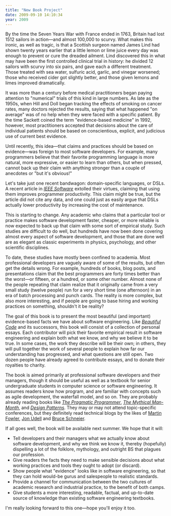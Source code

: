 ```yaml
---
title: "New Book Project"
date: 2009-09-10 14:10:34
year: 2009
---
```

By the time the Seven Years War with France ended in 1763, Britain had lost 1512 sailors in action—and almost 100,000 to scurvy. What makes this ironic, as well as tragic, is that a Scottish surgeon named James Lind had shown twenty years earlier that a little lemon or lime juice every day was enough to prevent or cure the dreaded ailment. Lind discovered this in what may have been the first controlled clinical trial in history: he divided 12 sailors with scurvy into six pairs, and gave each a different treatment. Those treated with sea water, sulfuric acid, garlic, and vinegar worsened; those who received cider got slightly better, and those given lemons and limes improved dramatically.

It was more than a century before medical practitioners began paying attention to "numerical" trials of this kind in large numbers. As late as the 1950s, when Hill and Doll began tracking the effects of smoking on cancer rates, many doctors rejected the results, saying that what happened "on average" was of no help when they were faced with a specific patient. By the time Sackett coined the term "evidence-based medicine" in 1992, however, most practitioners accepted that decisions about the care of individual patients should be based on conscientious, explicit, and judicious use of current best evidence.

Until recently, this idea—that claims and practices should be based on evidence—was foreign to most software developers. For example, many programmers believe that their favorite programming language is more natural, more expressive, or easier to learn than others, but when pressed, cannot back up their claim with anything stronger than a couple of anecdotes or "but it's obvious!"

Let's take just one recent bandwagon: domain-specific languages, or DSLs. A recent article in <a href="http://www2.computer.org/portal/web/csdl/doi/10.1109/MS.2009.85"><em>IEEE Software</em></a> extolled their virtues, claiming that using them improves programmer productivity. This claim might be true, but the article did not cite any data, and one could just as easily argue that DSLs actually lower productivity by increasing the cost of maintenance.

This is starting to change. Any academic who claims that a particular tool or practice makes software development faster, cheaper, or more reliable is now expected to back up that claim with some sort of empirical study. Such studies are difficult to do well, but hundreds have now been done covering almost every aspect of software development, and those that are done well are as elegant as classic experiments in physics, psychology, and other scientific disciplines.

To date, these studies have mostly been confined to academia. Most professional developers are vaguely aware of some of the results, but often get the details wrong. For example, hundreds of books, blog posts, and presentations claim that the best programmers are forty times better than the worst—or fifteen, or a hundred, or some other number. Almost none of the people repeating that claim realize that it originally came from a very small study (twelve people) run for a very short time (one afternoon) in an era of batch processing and punch cards. The reality is more complex, but also more interesting, and if people are going to base hiring and working practices on something, shouldn't it be reality?

The goal of this book is to present the most beautiful (and important) evidence-based facts we have about software engineering. Like <a href="http://oreilly.com/catalog/9780596510046/"><em>Beautiful Code</em></a> and its successors, this book will consist of a collection of personal essays. Each contributor will pick their favorite empirical result in software engineering and explain both what we know, and why we believe it to be true. In some cases, the work they describe will be their own; in others, they will pull together the work of several people to explain how far our understanding has progressed, and what questions are still open.  Two dozen people have already agreed to contribute essays, and to donate their royalties to charity.

The book is aimed primarily at professional software developers and their managers, though it should be useful as well as a textbook for senior undergraduate students in computer science or software engineering. It assumes readers know how program, and are familiar with concepts such as agile development, the waterfall model, and so on. They are probably already reading books like <a href="http://www.amazon.com/Pragmatic-Programmer-Journeyman-Master/dp/020161622X"><em>The Pragmatic Programmer</em></a>, <a href="http://www.amazon.com/Mythical-Man-Month-Software-Engineering-Anniversary/dp/0201835959"><em>The Mythical Man-Month</em></a>, and <a href="http://www.amazon.com/Design-Patterns-Elements-Reusable-Object-Oriented/dp/0201633612"><em>Design Patterns</em></a>. They may or may not attend topic-specific conferences, but they definitely read technical blogs by the likes of <a href="http://www.martinfowler.com/bliki/">Martin Fowler</a>, <a href="http://blog.jonudell.net/">Jon Udell</a> and <a href="http://www.schneier.com/blog/">Bruce Schneier</a>.

If all goes well, the book will be available next summer.  We hope that it will:
<ul>
  <li>Tell developers and their managers what we actually know about software development, and why we think we know it, thereby (hopefully) dispelling a lot of the folklore, mythology, and outright BS that plagues our profession.</li>
  <li>Give readers the facts they need to make sensible decisions about what working practices and tools they ought to adopt (or discard).</li>
  <li>Show people what "evidence" looks like in software engineering, so that they can hold would-be gurus and salespeople to realistic standards.</li>
  <li>Provide a channel for communication between the two cultures of academic research and industrial practice, to the benefit of both camps.</li>
  <li>Give students a more interesting, readable, factual, and up-to-date source of knowledge than existing software engineering textbooks.</li>
</ul>
I'm really looking forward to this one—hope you'll enjoy it too.
